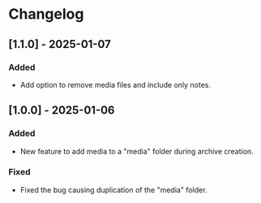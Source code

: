 # Changelog

## [1.1.0] - 2025-01-07

### Added

- Add option to remove media files and include only notes.

## [1.0.0] - 2025-01-06

### Added

- New feature to add media to a "media" folder during archive creation.

### Fixed

- Fixed the bug causing duplication of the "media" folder.
